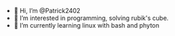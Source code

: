 - 👋 Hi, I’m @Patrick2402
- 👀 I’m interested in programming, solving rubik's cube. 
- 🌱 I’m currently learning linux with bash and phyton

<!---
Patrick2402/Patrick2402 is a ✨ special ✨ repository because its `README.md` (this file) appears on your GitHub profile.
You can click the Preview link to take a look at your changes.
--->
